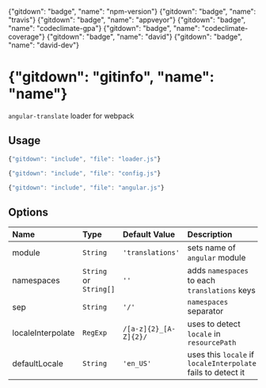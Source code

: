 {"gitdown": "badge", "name": "npm-version"}
{"gitdown": "badge", "name": "travis"}
{"gitdown": "badge", "name": "appveyor"}
{"gitdown": "badge", "name": "codeclimate-gpa"}
{"gitdown": "badge", "name": "codeclimate-coverage"}
{"gitdown": "badge", "name": "david"}
{"gitdown": "badge", "name": "david-dev"}

# {"gitdown": "gitinfo", "name": "name"}

`angular-translate` loader for webpack

## Usage

```javascript
{"gitdown": "include", "file": "loader.js"}
```

```javascript
{"gitdown": "include", "file": "config.js"}
```

```javascript
{"gitdown": "include", "file": "angular.js"}
```

## Options

| Name | Type | Default Value | Description |
|:------------------|:--------------------|:----------------------|:-----------------------------------------------------------|
| module | `String` | `'translations'` | sets name of `angular` module |
| namespaces | `String` or `String[]` | `''` | adds `namespaces` to each `translations` keys |
| sep | `String` | `'/'` | `namespaces` separator |
| localeInterpolate | `RegExp` | `/[a-z]{2}_[A-Z]{2}/` | uses to detect `locale` in `resourcePath` |
| defaultLocale | `String` | `'en_US'` | uses this `locale` if `localeInterpolate` fails to detect it |
